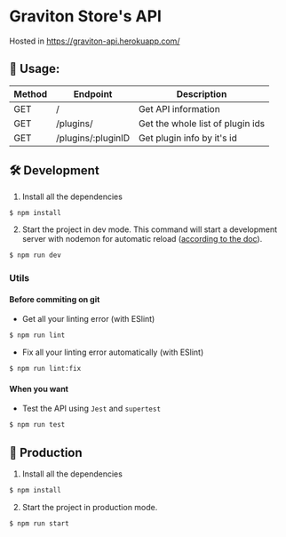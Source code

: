 # Graviton Store's API

Hosted in https://graviton-api.herokuapp.com/

## 📖 Usage:

| Method | Endpoint | Description |
| ------------- | ------------- | ----- |
| GET | / | Get API information |
| GET | /plugins/ | Get the whole list of plugin ids |
| GET | /plugins/:pluginID | Get plugin info by it's id |

## 🛠️ Development

1. Install all the dependencies
```sh
$ npm install
```

2. Start the project in dev mode. This command will start a development server with nodemon for automatic reload ([according to the doc](https://nodemon.io/)).
```sh
$ npm run dev
```

### Utils
#### Before commiting on git

* Get all your linting error (with ESlint)
```sh
$ npm run lint
```

* Fix all your linting error automatically (with ESlint)
```sh
$ npm run lint:fix
```

#### When you want
* Test the API using `Jest` and `supertest`
```sh
$ npm run test
```

## 💾 Production

1. Install all the dependencies
```sh
$ npm install
```

2. Start the project in production mode.
```sh
$ npm run start
```

